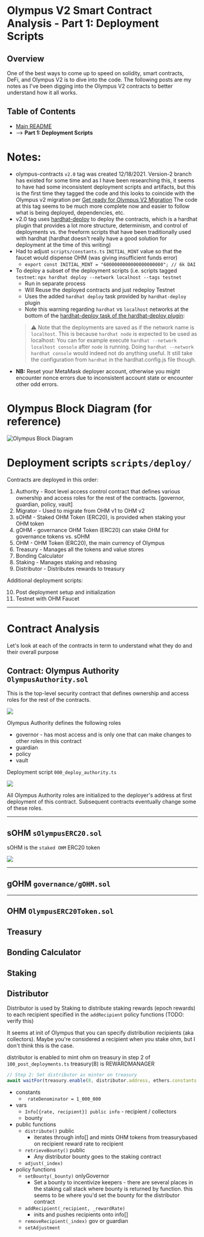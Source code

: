 # Olympus V2 Smart Contract Analysis - Part 1: Deployment Scripts

## Overview
One of the best ways to come up to speed on solidity, smart contracts, DeFi, and Olympus V2 is to dive into the code. The following posts are my notes as I've been digging into the Olympus V2 contracts to better understand how it all works.

## Table of Contents
- [Main README](/README.md)
- --> **Part 1: Deployment Scripts**

# Notes:
- olympus-contracts `v2.0` tag was created 12/18/2021. Version-2 branch has existed for some time and as I have been researching this, it seems to have had some inconsistent deployment scripts and artifacts, but this is the first time they tagged the code and this looks to coincide with the Olympus v2 migration per [Get ready for Olympus V2 Migration](https://olympusdao.medium.com/get-ready-for-olympus-v2-migration-360764a61168) The code at this tag seems to be much more complete now and easier to follow what is being deployed, dependencies, etc. 
- v2.0 tag uses [hardhat-deploy](https://github.com/wighawag/hardhat-deploy/tree/master) to deploy the contracts, which is a hardhat plugin that provides a lot more structure, determinism, and control of deployments vs. the freeform scripts that have been traditionally used with hardhat (hardhat doesn't really have a good solution for deployment at the time of this writing)
- Had to adjust `scripts/constants.ts` `INITIAL_MINT` value so that the faucet would dispense OHM (was giving insufficient funds error)
  - `export const INITIAL_MINT = "6000000000000000000000"; // 6k DAI`
- To deploy a subset of the deployment scripts (i.e. scripts tagged `testnet`: `npx hardhat deploy --network localhost --tags testnet` 
  - Run in separate process
  - Will Reuse the deployed contracts and just redeploy Testnet
  - Uses the added `hardhat deploy` task provided by `hardhat-deploy` plugin
  - Note this warning regarding `hardhat` vs `localhost` networks at the bottom of the [hardhat-deploy task of the hardhat-deploy plugin](https://github.com/wighawag/hardhat-deploy/tree/master#1-hardhat-deploy):
  > :warning: Note that the deployments are saved as if the network name is `localhost`. This is because `hardhat node` is expected to be used as localhost: You can for example execute `hardhat --network localhost console` after `node` is running. Doing `hardhat --network hardhat console` would indeed not do anything useful. It still take the configuration from `hardhat` in the hardhat.config.js file though.
- **NB:** Reset your MetaMask deployer account, otherwise you might encounter nonce errors due to inconsistent account state or encounter other odd errors.

# Olympus Block Diagram (for reference)
![Olympus Block Diagram](./img/OlympusHowItAllWorks.png)


# Deployment scripts `scripts/deploy/`

Contracts are deployed in this order:

1. Authority - Root level access control contract that defines various ownership and access roles for the rest of the contracts. [governor, guardian, policy, vault]
2. Migrator - Used to migrate from OHM v1 to OHM v2
3. sOHM - Staked OHM Token (ERC20), is provided when staking your OHM token
4. gOHM - governance OHM Token (ERC20) can stake OHM for governance tokens vs. sOHM
5. OHM - OHM Token (ERC20), the main currency of Olympus
6. Treasury - Manages all the tokens and value stores
7. Bonding Calculator
8. Staking - Manages staking and rebasing
9. Distributor - Distributes rewards to treasury

Additional deployment scripts:

10. Post deployment setup and initialization
11. Testnet with OHM Faucet

---
# Contract Analysis

Let's look at each of the contracts in term to understand what they do and their overall purpose

## Contract: Olympus Authority `OlympusAuthority.sol`

This is the top-level security contract that defines ownership and access roles for the rest of the contracts. 

![](./public/img/OlympusAuthorityConstructor.png)

  Olympus Authority defines the following roles
  
  - governor - has most access and is only one that can make changes to other roles in this contract
  - guardian
  - policy
  - vault

Deployment script `000_deploy_authority.ts`

![](./img/OlympusAuthorityDeployment.png)

All Olympus Authority roles are initialized to the deployer's address at first deployment of this contract. Subsequent contracts eventually change some of these roles.

---

## sOHM `sOlympusERC20.sol`

sOHM is the `staked OHM` ERC20 token 

![](./img/StakedOHMConstructor.png)

---

## gOHM `governance/gOHM.sol`

---


## OHM `OlympusERC20Token.sol`

## Treasury

## Bonding Calculator

## Staking


## Distributor

Distributor is used by Staking to distribute staking rewards (epoch rewards) to each recipient specified in the `addRecipient` policy functions (TODO: verify this)

It seems at init of Olympus that you can specify distribution recipients (aka collectors). Maybe you're considered a recipient when you stake ohm, but I don't think this is the case. 

distributor is enabled to mint ohm on treasury in step 2 of `100_post_deployments.ts` treasury(8) is REWARDMANAGER

```ts
// Step 2: Set distributor as minter on treasury
await waitFor(treasury.enable(8, distributor.address, ethers.constants.AddressZero)); // Allows distributor to mint ohm.
```

- constants
  - ` rateDenominator = 1_000_000`
- vars
  - `Info[{rate, recipient}] public info` - recipient / collectors
  - bounty
- public functions
  - `distribute()` public
    - iterates through info[] and mints OHM tokens from treasurybased on recipient reward rate to recipient
  - `retrieveBounty()` public
    - Any distributor bounty goes to the staking contract
  - `adjust(_index)`
- policy functions
  - `setBounty(_bounty)` onlyGovernor
    - Set a bounty to incentivize keepers - there are several places in the staking call stack where bounty is returned by function. this seems to be where you'd set the bounty for the distributor contract
  - `addRecipient(_recipient, _rewardRate)`
    - inits and pushes recipients onto info[]
  - `removeRecipient(_index)` gov or guardian
  - `setAdjustment`

